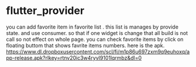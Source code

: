 # flutter_provider

you can add favorite item in favorite list . this list is manages by provide state. and use consumer. so that if one widget is change that all build is not call so not effect on whole page. you can check favorite items by click on floating buttom that shows favrite items numbers.
here is the apk.
https://www.dl.dropboxusercontent.com/scl/fi/m1p86u697zxm9q9euhoxq/app-release.apk?rlkey=rtnv20ic3w4ryvl9101lqrmbz&dl=0
